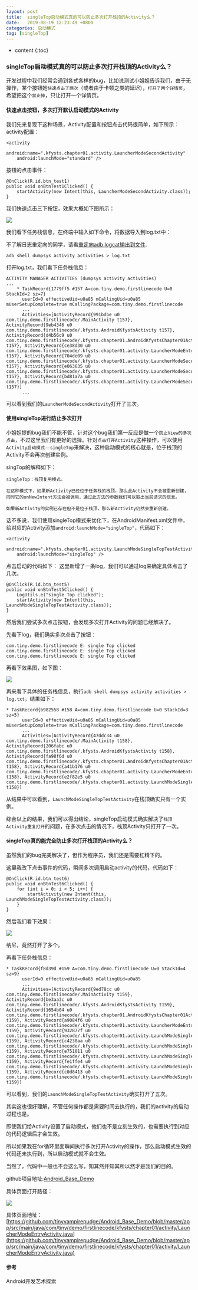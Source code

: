 ```yaml
---
layout: post
title:  singleTop启动模式真的可以防止多次打开栈顶的Activity么？
date:   2019-08-19 12:23:49 +0800
categories: 启动模式
tag: [singleTop]
---
```


* content
{:toc}




### singleTop启动模式真的可以防止多次打开栈顶的Activity么？

开发过程中我们经常会遇到各式各样的bug，比如说测试小姐姐告诉我们，由于无操作，某个按钮她`快速点击了两次`（或者由于卡顿之类的延迟），`打开了两个详情页`，希望把这个`禁止掉`，只让打开一个详情页。

#### 快速点击按钮，多次打开默认启动模式的Activity

我们先来复现下这种场景，Activity配置和按钮点击代码很简单，如下所示：
activity配置：

```
<activity
    android:name=".kfysts.chapter01.activity.LauncherModeSecondActivity"
    android:launchMode="standard" />
```

按钮的点击事件：

```
@OnClick(R.id.btn_test1)
public void onBtnTest1Clicked() {
    startActivity(new Intent(this, LauncherModeSecondActivity.class));
}
```

我们快速点击三下按钮，效果大概如下图所示：

![](https://tinytongtong-1255688482.cos.ap-beijing.myqcloud.com/Aug-19-2019%2011-45-10.gif)

我们看下任务栈信息，在终端中输入如下命令，将数据导入到log.txt中：

不了解日志重定向的同学，请看[重定向adb logcat输出到文件](https://juejin.im/post/5d3565ac6fb9a07ef81a3b0c).

```
adb shell dumpsys activity activities > log.txt
```

打开log.txt，我们看下任务栈信息：

```
ACTIVITY MANAGER ACTIVITIES (dumpsys activity activities)
...
    * TaskRecord{1779ff5 #157 A=com.tiny.demo.firstlinecode U=0 StackId=2 sz=7}
      userId=0 effectiveUid=u0a85 mCallingUid=u0a85 mUserSetupComplete=true mCallingPackage=com.tiny.demo.firstlinecode
      ...
      Activities=[ActivityRecord{991bdbe u0 com.tiny.demo.firstlinecode/.MainActivity t157}, ActivityRecord{9eb4346 u0 com.tiny.demo.firstlinecode/.kfysts.AndroidKfystsActivity t157}, ActivityRecord{d4b56c9 u0 com.tiny.demo.firstlinecode/.kfysts.chapter01.AndroidKfystsChapter01Activity t157}, ActivityRecord{ce38d30 u0 com.tiny.demo.firstlinecode/.kfysts.chapter01.activity.LauncherModeEntryActivity t157}, ActivityRecord{704de09 u0 com.tiny.demo.firstlinecode/.kfysts.chapter01.activity.LauncherModeSecondActivity t157}, ActivityRecord{e063635 u0 com.tiny.demo.firstlinecode/.kfysts.chapter01.activity.LauncherModeSecondActivity t157}, ActivityRecord{bd81a7a u0 com.tiny.demo.firstlinecode/.kfysts.chapter01.activity.LauncherModeSecondActivity t157}]
      ...
```

可以看到我们的`LauncherModeSecondActivity`打开了三次。

#### 使用singleTop进行防止多次打开

小姐姐提的bug我们不能不管，针对这个bug我们第一反应是做一个`防止View的多次点击`，不过这里我们有更好的选择。针对`点击打开Activity`这种操作，可以使用`Activity启动模式——singleTop`来解决，这种启动模式的核心就是，位于栈顶的Activity不会再次创建实例。

singTop的解释如下：

```
singleTop：栈顶复用模式。

在这种模式下，如果新Activity已经位于任务栈的栈顶，那么此Activity不会被重新创建，同时它的onNewIntent方法会被调用，通过此方法的参数我们可以取出当前请求的信息。

如果新Activity的实例已存在但不是位于栈顶，那么新Activity仍然会重新创建。
```

话不多说，我们使用singleTop模式来优化下，在AndroidManifest.xml文件中，给对应的Activity添加`android:launchMode="singleTop"`，代码如下：

```
<activity
    android:name=".kfysts.chapter01.activity.LaunchModeSingleTopTestActivity"
    android:launchMode="singleTop" />
```

点击启动的代码如下：
这里新增了一条log，我们可以通过log来确定具体点击了几次。

```
@OnClick(R.id.btn_test5)
public void onBtnTest5Clicked() {
    LogUtils.e("single Top clicked");
    startActivity(new Intent(this, LaunchModeSingleTopTestActivity.class));
}
```

然后我们尝试多次点击按钮，会发现多次打开Activity的问题已经解决了。

先看下log，我们确实多次点击了按钮：

```
com.tiny.demo.firstlinecode E: single Top clicked
com.tiny.demo.firstlinecode E: single Top clicked
com.tiny.demo.firstlinecode E: single Top clicked
```

再看下效果图，如下图：

![](https://tinytongtong-1255688482.cos.ap-beijing.myqcloud.com/Aug-19-2019%2012-01-39.gif)

再来看下具体的任务栈信息，执行`adb shell dumpsys activity activities > log.txt`，结果如下：

```
* TaskRecord{b982558 #158 A=com.tiny.demo.firstlinecode U=0 StackId=3 sz=5}
      userId=0 effectiveUid=u0a85 mCallingUid=u0a85 mUserSetupComplete=true mCallingPackage=com.tiny.demo.firstlinecode
      ...
      Activities=[ActivityRecord{47ddc34 u0 com.tiny.demo.firstlinecode/.MainActivity t158}, ActivityRecord{206fabc u0 com.tiny.demo.firstlinecode/.kfysts.AndroidKfystsActivity t158}, ActivityRecord{fa98f6d u0 com.tiny.demo.firstlinecode/.kfysts.chapter01.AndroidKfystsChapter01Activity t158}, ActivityRecord{a41b176 u0 com.tiny.demo.firstlinecode/.kfysts.chapter01.activity.LauncherModeEntryActivity t158}, ActivityRecord{e2f82e5 u0 com.tiny.demo.firstlinecode/.kfysts.chapter01.activity.LaunchModeSingleTopTestActivity t158}]
```

从结果中可以看到，`LaunchModeSingleTopTestActivity`在栈顶确实只有一个实例。


综合以上的结果，我们可以得出结论，singleTop启动模式确实解决了`栈顶Activity重复打开`的问题，在多次点击的情况下，栈顶Activity只打开了一次。


#### singleTop真的能完全防止多次打开栈顶的Activity么？
虽然我们的bug完美解决了，但作为程序员，我们还是需要杠精下的。

这里我改下点击事件的代码，瞬间多次调用启动activity的代码，代码如下：

```
@OnClick(R.id.btn_test6)
public void onBtnTest6Clicked() {
    for (int i = 0; i < 5; i++) {
        startActivity(new Intent(this, LaunchModeSingleTopTestActivity.class));
    }
}
```

然后我们看下效果：

![](https://tinytongtong-1255688482.cos.ap-beijing.myqcloud.com/Aug-19-2019%2012-11-38.gif)

纳尼，竟然打开了多个。

再看下任务栈信息：

```
* TaskRecord{f8d39d #159 A=com.tiny.demo.firstlinecode U=0 StackId=4 sz=9}
      userId=0 effectiveUid=u0a85 mCallingUid=u0a85 
      ...
      Activities=[ActivityRecord{9ed78cc u0 com.tiny.demo.firstlinecode/.MainActivity t159}, ActivityRecord{be3aa3c u0 com.tiny.demo.firstlinecode/.kfysts.AndroidKfystsActivity t159}, ActivityRecord{1654b04 u0 com.tiny.demo.firstlinecode/.kfysts.chapter01.AndroidKfystsChapter01Activity t159}, ActivityRecord{a9084f6 u0 com.tiny.demo.firstlinecode/.kfysts.chapter01.activity.LauncherModeEntryActivity t159}, ActivityRecord{932877f u0 com.tiny.demo.firstlinecode/.kfysts.chapter01.activity.LaunchModeSingleTopTestActivity t159}, ActivityRecord{c4238aa u0 com.tiny.demo.firstlinecode/.kfysts.chapter01.activity.LaunchModeSingleTopTestActivity t159}, ActivityRecord{e751011 u0 com.tiny.demo.firstlinecode/.kfysts.chapter01.activity.LaunchModeSingleTopTestActivity t159}, ActivityRecord{fe1ffe4 u0 com.tiny.demo.firstlinecode/.kfysts.chapter01.activity.LaunchModeSingleTopTestActivity t159}, ActivityRecord{c0d8413 u0 com.tiny.demo.firstlinecode/.kfysts.chapter01.activity.LaunchModeSingleTopTestActivity t159}]
```

可以看到，我们的`LaunchModeSingleTopTestActivity`确实打开了五次。

其实这也很好理解，不管任何操作都是需要时间去执行的，我们的activity的启动过程也是。

即使我们给Activity设置了启动模式，他们也不是立刻生效的，也需要执行到对应的代码逻辑后才会生效。

所以如果我在for循环里面瞬间执行多次打开Activity的操作，那么启动模式生效的代码还未执行到，所以启动模式就不会生效。

当然了，代码中一般也不会这么写，知其然并知其所以然才是我们的目的。

github项目地址:[Android_Base_Demo](https://github.com/tinyvampirepudge/Android_Base_Demo)

具体页面打开路径：

![](https://tinytongtong-1255688482.cos.ap-beijing.myqcloud.com/Aug-19-2019%2012-21-22.gif)

具体页面地址：[https://github.com/tinyvampirepudge/Android_Base_Demo/blob/master/app/src/main/java/com/tiny/demo/firstlinecode/kfysts/chapter01/activity/LauncherModeEntryActivity.java](https://github.com/tinyvampirepudge/Android_Base_Demo/blob/master/app/src/main/java/com/tiny/demo/firstlinecode/kfysts/chapter01/activity/LauncherModeEntryActivity.java)


#### 参考
Android开发艺术探索

